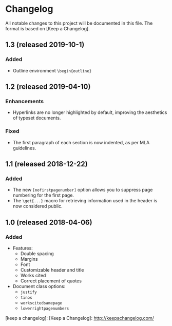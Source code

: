 # Changelog

All notable changes to this project will be documented in this file.
The format is based on [Keep a Changelog].

## 1.3 (released 2019-10-1)
### Added
* Outline environment `\begin{outline}`

## 1.2 (released 2019-04-10)
### Enhancements
* Hyperlinks are no longer highlighted by default, improving the
  aesthetics of typeset documents.

### Fixed
* The first paragraph of each section is now indented, as per MLA
  guidelines.

## 1.1 (released 2018-12-22)
### Added
* The new `[nofirstpagenumber]` option allows you to suppress page
  numbering for the first page.
* The `\get{...}` macro for retrieving information used in the header
  is now considered public.

## 1.0 (released 2018-04-06)
### Added
* Features:
  * Double spacing
  * Margins
  * Font
  * Customizable header and title
  * Works cited
  * Correct placement of quotes
* Document class options:
  * `justify`
  * `tinos`
  * `workscitedsamepage`
  * `lowerrightpagenumbers`

[keep a changelog]: [Keep a Changelog]: http://keepachangelog.com/
